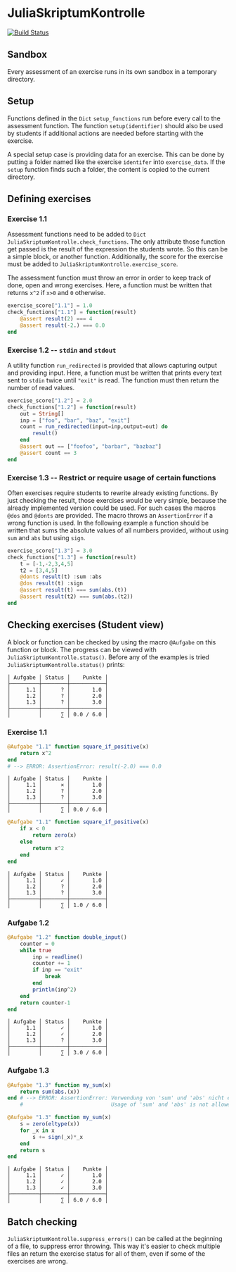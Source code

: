 # JuliaSkriptumKontrolle

[![Build Status](https://travis-ci.org/sebastianpech/JuliaSkriptumKontrolle.jl.svg?branch=master)](https://travis-ci.org/sebastianpech/JuliaSkriptumKontrolle.jl)

## Sandbox

Every assessment of an exercise runs in its own sandbox in a temporary directory.

## Setup

Functions defined in the `Dict` `setup_functions` run before every call to the assessment function.
The function `setup(identifier)` should also be used by students if additional actions are needed before starting with the exercise.

A special setup case is providing data for an exercise. This can be done by putting a folder named like the exercise `identifer` into `exercise_data`.
If the `setup` function finds such a folder, the content is copied to the current directory.

## Defining exercises

### Exercise 1.1

Assessment functions need to be added to `Dict` `JuliaSkriptumKontrolle.check_functions`. 
The only attribute those function get passed is the result of the expression the students wrote.
So this can be a simple block, or another function.
Additionally, the score for the exercise must be added to `JuliaSkriptumKontrolle.exercise_score`.

The assessment function must throw an error in order to keep track of done, open and wrong exercises.
Here, a function must be written that returns `x^2` if `x>0` and `0` otherwise.

```julia
exercise_score["1.1"] = 1.0
check_functions["1.1"] = function(result)
    @assert result(2) === 4
    @assert result(-2.) === 0.0
end
```

### Exercise 1.2 -- `stdin` and `stdout`

A utility function `run_redirected` is provided that allows capturing output and providing input.
Here, a function must be written that prints every text sent to `stdin` twice until `"exit"` is read.
The function must then return the number of read values.

```julia
exercise_score["1.2"] = 2.0
check_functions["1.2"] = function(result)
    out = String[]
    inp = ["foo", "bar", "baz", "exit"]
    count = run_redirected(input=inp,output=out) do
        result()
    end
    @assert out == ["foofoo", "barbar", "bazbaz"] 
    @assert count == 3
end
```

### Exercise 1.3 -- Restrict or require usage of certain functions 

Often exercises require students to rewrite already existing functions.
By just checking the result, those exercises would be very simple, because the already implemented version could be used.
For such cases the macros `@dos` and `@donts` are provided.
The macro throws an `AssertionError` if a wrong function is used.
In the following example a function should be written that sums the absolute values of all numbers provided, without using `sum` and `abs` but using `sign`.

```julia
exercise_score["1.3"] = 3.0
check_functions["1.3"] = function(result)
    t = [-1,-2,3,4,5]
    t2 = [3,4,5]
    @donts result(t) :sum :abs
    @dos result(t) :sign
    @assert result(t) === sum(abs.(t))
    @assert result(t2) === sum(abs.(t2))
end
```

## Checking exercises (Student view)

A block or function can be checked by using the macro `@Aufgabe` on this function or block.
The progress can be viewed with `JuliaSkriptumKontrolle.status()`.
Before any of the examples is tried `JuliaSkriptumKontrolle.status()` prints:

```
│ Aufgabe │ Status │    Punkte │
├─────────┼────────┼───────────┤
│     1.1 │      ? │       1.0 │
│     1.2 │      ? │       2.0 │
│     1.3 │      ? │       3.0 │
├─────────┼────────┼───────────┤
│         │      ∑ │ 0.0 / 6.0 │
```

### Exercise 1.1

```julia
@Aufgabe "1.1" function square_if_positive(x)
    return x^2
end
# --> ERROR: AssertionError: result(-2.0) === 0.0
```

```
│ Aufgabe │ Status │    Punkte │
│     1.1 │      × │       1.0 │
│     1.2 │      ? │       2.0 │
│     1.3 │      ? │       3.0 │
├─────────┼────────┼───────────┤
│         │      ∑ │ 0.0 / 6.0 │
```
```julia
@Aufgabe "1.1" function square_if_positive(x)
    if x < 0
        return zero(x)
    else
        return x^2
    end
end
```

```
│ Aufgabe │ Status │    Punkte │
│     1.1 │      ✓ │       1.0 │
│     1.2 │      ? │       2.0 │
│     1.3 │      ? │       3.0 │
├─────────┼────────┼───────────┤
│         │      ∑ │ 1.0 / 6.0 │
```

### Aufgabe 1.2

```julia
@Aufgabe "1.2" function double_input()
    counter = 0
    while true
        inp = readline()
        counter += 1
        if inp == "exit"
            break
        end
        println(inp^2)
    end
    return counter-1
end
```

```
│ Aufgabe │ Status │    Punkte │
│     1.1 │      ✓ │       1.0 │
│     1.2 │      ✓ │       2.0 │
│     1.3 │      ? │       3.0 │
├─────────┼────────┼───────────┤
│         │      ∑ │ 3.0 / 6.0 │
```

### Aufgabe 1.3

```julia
@Aufgabe "1.3" function my_sum(x)
    return sum(abs.(x)) 
end # --> ERROR: AssertionError: Verwendung von 'sum' und 'abs' nicht erlaubt!
    #                            Usage of 'sum' and 'abs' is not allowed!
```

```julia
@Aufgabe "1.3" function my_sum(x)
    s = zero(eltype(x))
    for _x in x
        s += sign(_x)*_x
    end
    return s
end
```

```
│ Aufgabe │ Status │    Punkte │
│     1.1 │      ✓ │       1.0 │
│     1.2 │      ✓ │       2.0 │
│     1.3 │      ✓ │       3.0 │
├─────────┼────────┼───────────┤
│         │      ∑ │ 6.0 / 6.0 │
```

## Batch checking

`JuliaSkriptumKontrolle.suppress_errors()` can be called at the beginning of a file, to suppress error throwing.
This way it's easier to check multiple files an return the exercise status for all of them, even if some of the exercises are wrong.
